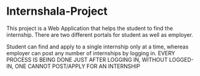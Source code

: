 # Internshala-Project

This project is a Web Application that helps the student to find the internship. There are two different portals for student as well as employer.

Student can find and apply to a single internship only at a time, whereas employer can post any number of internships by logging in.
 EVERY PROCESS IS BEING DONE JUST AFTER LOGGING IN, WITHOUT LOGGED-IN, ONE CANNOT POST/APPLY FOR AN INTERNSHIP
